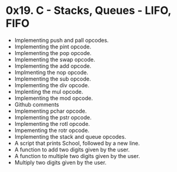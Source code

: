 # 0x19. C - Stacks, Queues - LIFO, FIFO
* Implementing push and pall opcodes.
* Implementing the pint opcode.
* Implementing the pop opcode.
* Implementing the swap opcode.
* Implementing the add opcode.
* Implmenting the nop opcode.
* Implementing the sub opcode.
* Implementing the div opcode.
* Implenting the mul opcode.
* Implementing the mod opcode.
* Github comments
* Implementing pchar opcode.
* Implementing the pstr opcode.
* Implementing the rotl opcode.
* Impementing the rotr opcode.
* Implementing the stack and queue opcodes.
* A script that prints School, followed by a new line.
* A function to add two digits given by the user.
* A function to multiple two digits given by the user.
* Multiply two digits given by the user.
